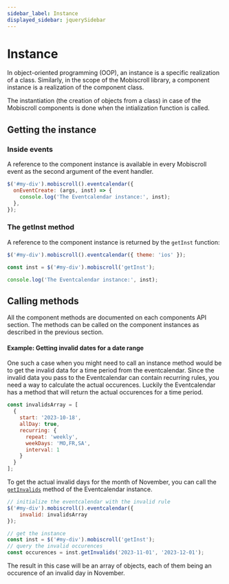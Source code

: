 ```yaml
---
sidebar_label: Instance
displayed_sidebar: jquerySidebar
---
```


# Instance

In object-oriented programming (OOP), an instance is a specific realization of a class. Similarly, in the scope
of the Mobiscroll library, a component instance is a realization of the component class.

The instantiation (the creation of objects from a class) in case of the Mobiscroll components is done when the intialization function is called.

## Getting the instance


### Inside events

A reference to the component instance is available in every Mobiscroll event as the second argument of the event handler.

```javascript
$('#my-div').mobiscroll().eventcalendar({
  onEventCreate: (args, inst) => {
    console.log('The Eventcalendar instance:', inst);
  },
});
```

### The getInst method

A reference to the component instance is returned by the `getInst` function:

```js
$('#my-div').mobiscroll().eventcalendar({ theme: 'ios' });

const inst = $('#my-div').mobiscroll('getInst');

console.log('The Eventcalendar instance:', inst);
```

## Calling methods

All the component methods are documented on each components API section. The methods can be called on the component instances as described in the previous section.

#### Example: Getting invalid dates for a date range

One such a case when you might need to call an instance method would be to get the invalid data for a time period from the eventcalendar. Since the invalid data you pass to the Eventcalendar can contain recurring rules, you need a way to calculate the actual occurences. Luckily the Eventcalendar has a method that will return the actual occurences for a time period.

```javascript title="Invalid rule that repeats on specific days"
const invalidsArray = [
  {
    start: '2023-10-18',
    allDay: true,
    recurring: {
      repeat: 'weekly',
      weekDays: 'MO,FR,SA',
      interval: 1
    }
  }
];
```

To get the actual invalid days for the month of November, you can call the [`getInvalids`](../eventcalendar/api.md#method-getInvalids) method of the Eventcalendar instance.

```javascript
// initialize the eventcalendar with the invalid rule
$('#my-div').mobiscroll().eventcalendar({
    invalid: invalidsArray
});

// get the instance
const inst = $('#my-div').mobiscroll('getInst');
// query the invalid occurences
const occurences = inst.getInvalids('2023-11-01', '2023-12-01');
```

The result in this case will be an array of objects, each of them being an occurence of an invalid day in November.